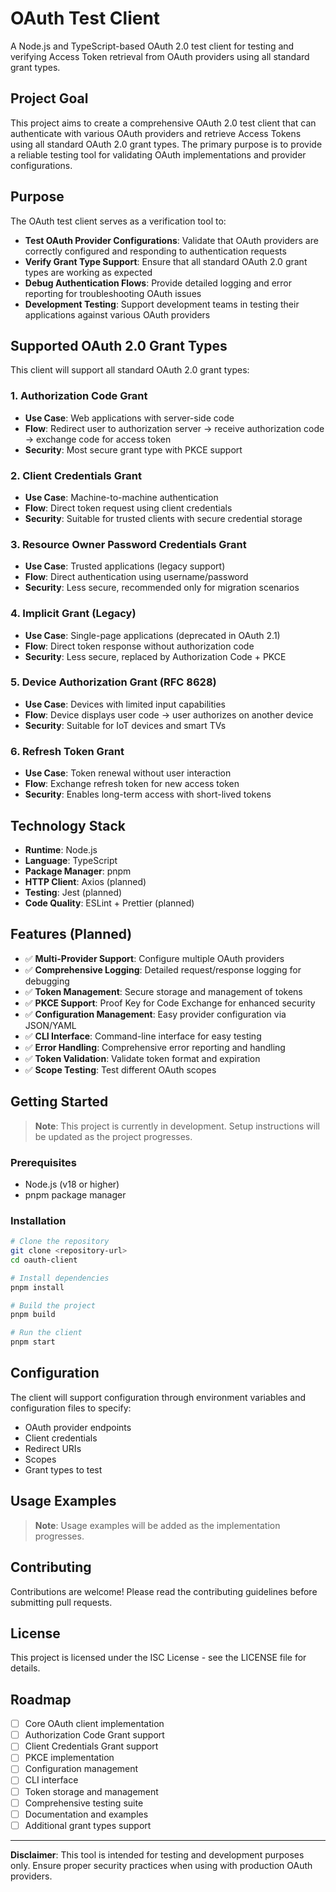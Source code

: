 # OAuth Test Client

A Node.js and TypeScript-based OAuth 2.0 test client for testing and verifying Access Token retrieval from OAuth providers using all standard grant types.

## Project Goal

This project aims to create a comprehensive OAuth 2.0 test client that can authenticate with various OAuth providers and retrieve Access Tokens using all standard OAuth 2.0 grant types. The primary purpose is to provide a reliable testing tool for validating OAuth implementations and provider configurations.

## Purpose

The OAuth test client serves as a verification tool to:

- **Test OAuth Provider Configurations**: Validate that OAuth providers are correctly configured and responding to authentication requests
- **Verify Grant Type Support**: Ensure that all standard OAuth 2.0 grant types are working as expected
- **Debug Authentication Flows**: Provide detailed logging and error reporting for troubleshooting OAuth issues
- **Development Testing**: Support development teams in testing their applications against various OAuth providers

## Supported OAuth 2.0 Grant Types

This client will support all standard OAuth 2.0 grant types:

### 1. Authorization Code Grant

- **Use Case**: Web applications with server-side code
- **Flow**: Redirect user to authorization server → receive authorization code → exchange code for access token
- **Security**: Most secure grant type with PKCE support

### 2. Client Credentials Grant

- **Use Case**: Machine-to-machine authentication
- **Flow**: Direct token request using client credentials
- **Security**: Suitable for trusted clients with secure credential storage

### 3. Resource Owner Password Credentials Grant

- **Use Case**: Trusted applications (legacy support)
- **Flow**: Direct authentication using username/password
- **Security**: Less secure, recommended only for migration scenarios

### 4. Implicit Grant (Legacy)

- **Use Case**: Single-page applications (deprecated in OAuth 2.1)
- **Flow**: Direct token response without authorization code
- **Security**: Less secure, replaced by Authorization Code + PKCE

### 5. Device Authorization Grant (RFC 8628)

- **Use Case**: Devices with limited input capabilities
- **Flow**: Device displays user code → user authorizes on another device
- **Security**: Suitable for IoT devices and smart TVs

### 6. Refresh Token Grant

- **Use Case**: Token renewal without user interaction
- **Flow**: Exchange refresh token for new access token
- **Security**: Enables long-term access with short-lived tokens

## Technology Stack

- **Runtime**: Node.js
- **Language**: TypeScript
- **Package Manager**: pnpm
- **HTTP Client**: Axios (planned)
- **Testing**: Jest (planned)
- **Code Quality**: ESLint + Prettier (planned)

## Features (Planned)

- ✅ **Multi-Provider Support**: Configure multiple OAuth providers
- ✅ **Comprehensive Logging**: Detailed request/response logging for debugging
- ✅ **Token Management**: Secure storage and management of tokens
- ✅ **PKCE Support**: Proof Key for Code Exchange for enhanced security
- ✅ **Configuration Management**: Easy provider configuration via JSON/YAML
- ✅ **CLI Interface**: Command-line interface for easy testing
- ✅ **Error Handling**: Comprehensive error reporting and handling
- ✅ **Token Validation**: Validate token format and expiration
- ✅ **Scope Testing**: Test different OAuth scopes

## Getting Started

> **Note**: This project is currently in development. Setup instructions will be updated as the project progresses.

### Prerequisites

- Node.js (v18 or higher)
- pnpm package manager

### Installation

```bash
# Clone the repository
git clone <repository-url>
cd oauth-client

# Install dependencies
pnpm install

# Build the project
pnpm build

# Run the client
pnpm start
```

## Configuration

The client will support configuration through environment variables and configuration files to specify:

- OAuth provider endpoints
- Client credentials
- Redirect URIs
- Scopes
- Grant types to test

## Usage Examples

> **Note**: Usage examples will be added as the implementation progresses.

## Contributing

Contributions are welcome! Please read the contributing guidelines before submitting pull requests.

## License

This project is licensed under the ISC License - see the LICENSE file for details.

## Roadmap

- [ ] Core OAuth client implementation
- [ ] Authorization Code Grant support
- [ ] Client Credentials Grant support
- [ ] PKCE implementation
- [ ] Configuration management
- [ ] CLI interface
- [ ] Token storage and management
- [ ] Comprehensive testing suite
- [ ] Documentation and examples
- [ ] Additional grant types support

---

**Disclaimer**: This tool is intended for testing and development purposes only. Ensure proper security practices when using with production OAuth providers.
